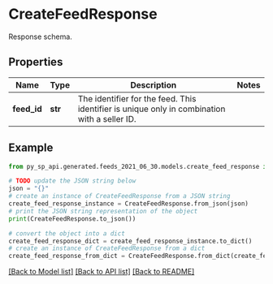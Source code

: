 # CreateFeedResponse

Response schema.

## Properties

Name | Type | Description | Notes
------------ | ------------- | ------------- | -------------
**feed_id** | **str** | The identifier for the feed. This identifier is unique only in combination with a seller ID. | 

## Example

```python
from py_sp_api.generated.feeds_2021_06_30.models.create_feed_response import CreateFeedResponse

# TODO update the JSON string below
json = "{}"
# create an instance of CreateFeedResponse from a JSON string
create_feed_response_instance = CreateFeedResponse.from_json(json)
# print the JSON string representation of the object
print(CreateFeedResponse.to_json())

# convert the object into a dict
create_feed_response_dict = create_feed_response_instance.to_dict()
# create an instance of CreateFeedResponse from a dict
create_feed_response_from_dict = CreateFeedResponse.from_dict(create_feed_response_dict)
```
[[Back to Model list]](../README.md#documentation-for-models) [[Back to API list]](../README.md#documentation-for-api-endpoints) [[Back to README]](../README.md)


